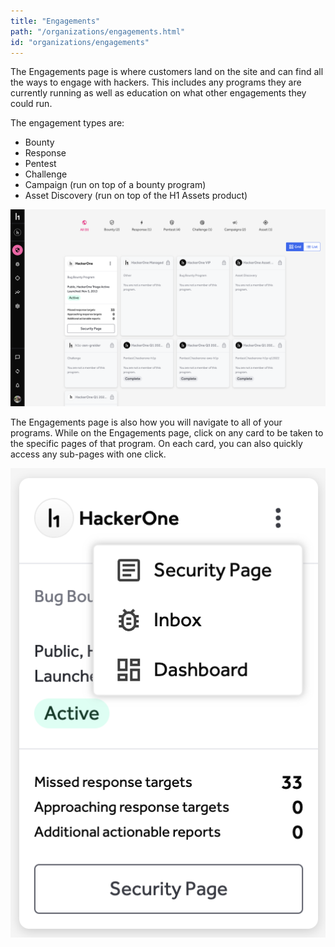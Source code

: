 ```yaml
---
title: "Engagements"
path: "/organizations/engagements.html"
id: "organizations/engagements"
---
```


The Engagements page is where customers land on the site and can find all the ways to engage with hackers. This includes any programs they are currently running as well as education on what other engagements they could run.

The engagement types are:
* Bounty
* Response
* Pentest
* Challenge
* Campaign (run on top of a bounty program)
* Asset Discovery (run on top of the H1 Assets product)

![engagements page](./images/engagements-1.png)

The Engagements page is also how you will navigate to all of your programs. While on the Engagements page, click on any card to be taken to the specific pages of that program. On each card, you can also quickly access any sub-pages with one click. 

![engagements cards](./images/engagements-2.png)



